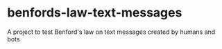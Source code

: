 # benfords-law-text-messages
A project to test Benford's law on text messages created by humans and bots
